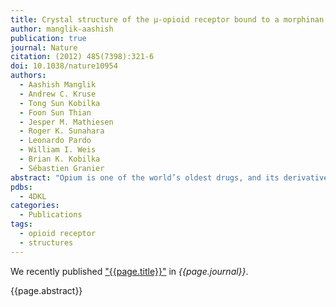 ```yaml
---
title: Crystal structure of the µ-opioid receptor bound to a morphinan antagonist
author: manglik-aashish
publication: true
journal: Nature
citation: (2012) 485(7398):321-6
doi: 10.1038/nature10954
authors:
  - Aashish Manglik
  - Andrew C. Kruse
  - Tong Sun Kobilka
  - Foon Sun Thian
  - Jesper M. Mathiesen
  - Roger K. Sunahara
  - Leonardo Pardo
  - William I. Weis
  - Brian K. Kobilka
  - Sébastien Granier
abstract: "Opium is one of the world’s oldest drugs, and its derivatives morphine and codeine are among the most used clinical drugs to relieve severe pain. These prototypical opioids produce analgesia as well as many undesirable side effects (sedation, apnoea and dependence) by binding to and activating the G-protein-coupled µ-opioid receptor (µ-OR) in the central nervous system. Here we describe the 2.8 Å crystal structure of the mouse µ-OR in complex with an irreversible morphinan antagonist. Compared to the buried binding pocket observed in most G-protein-coupled receptors published so far, the morphinan ligand binds deeply within a large solvent-exposed pocket. Of particular interest, the µ-OR crystallizes as a two-fold symmetrical dimer through a four-helix bundle motif formed by transmembrane segments 5 and 6. These high-resolution insights into opioid receptor structure will enable the application of structure-based approaches to develop better drugs for the management of pain and addiction."
pdbs:
  - 4DKL
categories:
  - Publications
tags:
  - opioid receptor
  - structures
---
```


We recently published ["{{page.title}}"](https://doi.org/{{page.doi}}) in *{{page.journal}}*.

{{page.abstract}}
